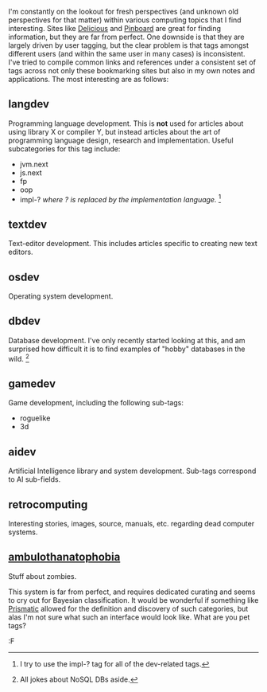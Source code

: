 I'm constantly on the lookout for fresh perspectives (and unknown old perspectives for that matter) within various computing topics that I find interesting. Sites like [Delicious](http://delicious.com/fogus) and [Pinboard](http://pinboard.in/u:fogus) are great for finding information, but they are far from perfect. One downside is that they are largely driven by user tagging, but the clear problem is that tags amongst different users (and within the same user in many cases) is inconsistent. I've tried to compile common links and references under a consistent set of tags across not only these bookmarking sites but also in my own notes and applications. The most interesting are as follows:

## langdev

Programming language development. This is **not** used for articles about using library X or compiler Y, but instead articles about the art of programming language design, research and implementation. Useful subcategories for this tag include:

* jvm.next
* js.next
* fp
* oop
* impl-? *where ? is replaced by the implementation language.* [^impl]

[^impl]: I try to use the impl-? tag for all of the dev-related tags.

## textdev

Text-editor development. This includes articles specific to creating new text editors.

## osdev

Operating system development.

## dbdev

Database development. I've only recently started looking at this, and am surprised how difficult it is to find examples of "hobby" databases in the wild. [^db]

[^db]: All jokes about NoSQL DBs aside.

## gamedev

Game development, including the following sub-tags:

* roguelike
* 3d

## aidev

Artificial Intelligence library and system development. Sub-tags correspond to AI sub-fields.

## retrocomputing

Interesting stories, images, source, manuals, etc. regarding dead computer systems.

## [ambulothanatophobia](http://blog.founddrama.net/2006/06/ambulothanatophobia/)

Stuff about zombies.

This system is far from perfect, and requires dedicated curating and seems to cry out for Bayesian classification. It would be wonderful if something like [Prismatic](http://getprismatic.com) allowed for the definition and discovery of such categories, but alas I'm not sure what such an interface would look like. What are you pet tags?

:F
